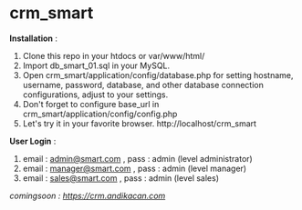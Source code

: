 # crm_smart

**Installation** :
1. Clone this repo in your htdocs or var/www/html/
2. Import db_smart_01.sql in your MySQL.
3. Open crm_smart/application/config/database.php for setting hostname, username, password, database, and other database connection configurations, adjust to your settings.
4. Don't forget to configure base_url in crm_smart/application/config/config.php
5. Let's try it in your favorite browser. http://localhost/crm_smart

**User Login** :
1. email : admin@smart.com , pass : admin 		(level administrator)
2. email : manager@smart.com , pass : admin 	(level manager)
3. email : sales@smart.com , pass : admin 		(level sales)

*comingsoon : https://crm.andikacan.com*
